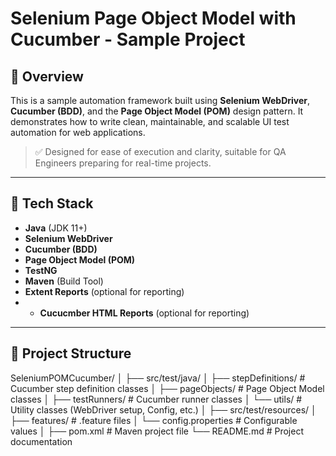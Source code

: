 # Selenium Page Object Model with Cucumber - Sample Project

## 🚀 Overview

This is a sample automation framework built using **Selenium WebDriver**, **Cucumber (BDD)**, and the **Page Object Model (POM)** design pattern. It demonstrates how to write clean, maintainable, and scalable UI test automation for web applications.

> ✅ Designed for ease of execution and clarity, suitable for QA Engineers preparing for real-time projects.

---

## 🧱 Tech Stack

- **Java** (JDK 11+)
- **Selenium WebDriver**
- **Cucumber (BDD)**
- **Page Object Model (POM)**
- **TestNG**
- **Maven** (Build Tool)
- **Extent Reports** (optional for reporting)
- - **Cucucmber HTML Reports** (optional for reporting)

---

## 📁 Project Structure
SeleniumPOMCucumber/
│
├── src/test/java/
│ ├── stepDefinitions/ # Cucumber step definition classes
│ ├── pageObjects/ # Page Object Model classes
│ ├── testRunners/ # Cucumber runner classes
│ └── utils/ # Utility classes (WebDriver setup, Config, etc.)
│
├── src/test/resources/
│ ├── features/ # .feature files
│ └── config.properties # Configurable values
│
├── pom.xml # Maven project file
└── README.md # Project documentation

